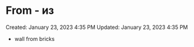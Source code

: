 # From - из

Created: January 23, 2023 4:35 PM
Updated: January 23, 2023 4:35 PM

- wall from bricks